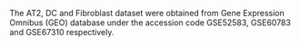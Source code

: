 The AT2, DC and Fibroblast dataset were obtained from Gene Expression Omnibus (GEO) database under the accession code GSE52583, GSE60783 and GSE67310 respectively.
